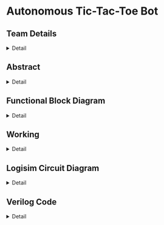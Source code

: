 # Autonomous Tic-Tac-Toe Bot

<!-- First Section -->
## Team Details
<details>
  <summary>Detail</summary>

  > Semester: 3rd Sem B. Tech. CSE

  > Section: S1

  > Member-1: Name: M Vineet Nayak, Roll No: 231CS132, email: vineet.231cs132@nitk.edu.in

  > Member-2: Name: Nischal Basavaraju, Roll No: 231CS139, email: nischal.231cs139@nitk.edu.in

  > Member-3: Name: Prahas G R, Roll No: 231CS142, email: prahas.231cs142@nitk.edu.in
</details>

<!-- Second Section -->
## Abstract
<details>
  <summary>Detail</summary>
  
  <h4>Motivation</h4> This topic was chosen to showcase that something as complex and challenging as an autonomous bot can be implemented using something as simple as basic logic gates. This not only allows for a deeper understanding of hardware-level design but also bridges the gap between theoretical digital design concepts and real-world applications. The aim is to explore how classic game strategies can be implemented through hardware.<br><br>
   <h4>Problem Statement</h4> To design and implement a fully autonomous tic-tac-toe playing bot without using microcontrollers or software that plays the game of tic-tac-toe along with the user. This model implements a hardware-based solution to simulate decision-making and strategy using combinational and sequential circuits.<br><br>
  <h4>Features</h4> This autonomous bot will have the following features:
1. Calculates the most optimal move that can be played given the current situation of the game board.<br>
2. Makes use of flip-flops to store the current state of the game.<br>
3. A combination of priority encoder and decoder is used to decide the next optimal move.<br>
4. Uses the programming concept of greedy algorithms to decide the optimal moves.<br>
5. Ensures the same cell is not selected more than once.<br>
</details>

## Functional Block Diagram
<details>
  <summary>Detail</summary>
  
  <img src="Snapshots/block.drawio.png" alt="Image Description" />

</details>

<!-- Third Section -->
## Working
<details>
  <summary>Detail</summary>

  The project operates by allowing both a human player and a bot to take turns placing moves on a
3x3 Tic-Tac-Toe grid. The core structure is built around modules responsible for accepting inputs,
determining optimal bot moves, ensuring valid turns, and detecting game completion.
The game uses separate modules for processing user inputs (userInput) and bot inputs (computerInput). User inputs are captured through an inputModule, and the bot’s move is calculated in the
computerInput module.  
A J-K flip-flop manages turn alternation between the player and the bot.
After every valid move, the flip-flop toggles states, ensuring that players take turns sequentially. To
prevent simultaneous or illegal moves, a meta-stable D flip-flop combination ensures that a player’s
turn is not ”used up” if the player selects a position that is already occupied.
The computerInput module employs several submodules, including decision1, decision2, and
others, alongside a 16-to-1 priority encoder and a 1-to-16 decoder.

The bot’s logic works as follows:
 Win Check: First, the bot evaluates all vacant positions to see if placing a move in any of them
results in a win.  

Blocking Moves: If no winning move is found, the bot checks whether it can block the player from
winning by placing a move in a critical spot.  

Optimal Move : If neither condition is met, the bot selects an optimal move using predefined
decision-making criteria. The priority encoder ensures that if multiple moves are possible, only one
is selected, preventing conflicting or multiple moves from being executed. 


Enable Terminals and Multiplexers: Input validation is managed by the enable terminals of the
input modules. Multiplexers are used to ensure that a player cannot make multiple inputs in a
single turn or input at the same time as the bot. This same mechanism also disables input once the
game ends in a win for either the player or the bot. The system guarantees that no further moves
can be made after a game concludes, requiring the user to reset the game before playing again.


Each cell in the 3x3 grid is represented by two LEDs: a red LED to represent the player’s move
and a green LED for the bot’s move. This dual-LED setup allows the players to visually track the
current state of the game board. Additional LEDs indicate whose turn it is and whether a player
has won. These turn-indicator LEDs are updated in synchronization with the J-K flip-flop.  


A dedicated winCondition module monitors the grid after every move to detect any winning
combination. If a win is detected, the game is locked, and no further moves are allowed. This
ensures that gameplay is concluded and the system enters a halt state until the user resets the
board.
Since a tic-tac-toe game can enter into many different states, the truth table for one such game
where the game ends up being a tie.
Also, the state diagram is similar to that of a jk flip flop.
</details>

<!-- Fourth Section -->
## Logisim Circuit Diagram
<details>
  <summary>Detail</summary>
This is the main module of the circuit.
	<details>
  <summary>MAIN</summary>
		This is the main Module where the game is played and all the components are integrated.

  
<img src="Snapshots/Main.png" alt="main module">
</details>
The main submodules are
<details>
  <summary>Computer Input</summary>
	This module calculates the most optimal move to be played by the BOT given the current situation of the game using the output of the 
	decision modules.
	
<img src="Snapshots/computerInput.png" alt="computer input">
	
</details>
<details>
  <summary>InputModule</summary>
	This module is used to propagate the user's and BOT's input to the display unit if it is valid. This unit prevents the user from making
	an invalid input at any point in the game.

 
<img src="Snapshots/inputModule.png" alt="inputModule">
</details>
<details>
  <summary>WinCondition</summary>
	This module is used to check if any player(the bot or the user) has won the game in the corresponding move. The output of this module
	decides if the game has ended or not.

 
<img src="Snapshots/winCondition.png" alt="winCondition">
</details>
<details>
  <summary>UserInput</summary>
	This is perhaps the most distinguishing part of our project. This module contains a meta-stable flip-flop that propagates an input
	pulse only once. This is used in our project to ensure that the turn of the users remains in the same state unless the user selects a 
	valid input. In cases where the user selects invalid inputs such as already selected cells, or tries to play his turn twice, the meta 
	stable flip-flop prevents the move of the user.

 
<img src="Snapshots/userInput.png" alt="userInput">
</details>

The computer input module has the following submodules
<details>
  <summary>Condition-1</summary>
	
<img src="Snapshots/condition1.png" alt="condition1">
</details>
<details>
  <summary>Condition-2</summary>
	
<img src="Snapshots/condition2.png" alt="condition2">
</details>
<details>
  <summary>Decision-1</summary>
  	This module is used to check if the BOT can win the game in the current move given the current situation of the game board, which aids 
   	in the decision making algorithm of the BOT to make its move.

 
<img src="Snapshots/decision1.png" alt="decision1">
</details>
<details>
  <summary>Decision-2</summary>
	This module is used to check if the user can win the game in his/her next move given the current situation of the game board, which aids 
   	in the decision making algorithm of the BOT to make its move.
<img src="Snapshots/decision2.png" alt="decision2">
</details>
<details>
  <summary>Decision-3</summary>
	This module calculates the best possible cell for the BOT to make its move.
<img src="Snapshots/decision3.png" alt="decision3">
</details>

</details>

<!-- Fifth Section -->
## Verilog Code
<details>
  <summary>Detail</summary>

Main File
```
//condition1 module

module condition1(a, b, c, d, e, f, o1, o2, o3);
	input a, b, c, d, e, f;
	output o1, o2, o3;
	wire nor1, nor2, nor3;
	nor(nor1, a, b);
	nor(nor2, c, d);
	nor(nor3, e, f);
	and(o1, nor1, d, f);
	and(o2, nor2, b, f);
	and(o3, nor3, b, d);
endmodule

//desicion1 module
module desicion1(r1, g1, r2, g2, r3, g3, r4, g4, r5, g5, r6, g6, r7, g7, r8, g8, r9, g9, o1, o2, o3, o4, o5, o6, o7, o8, o9);
	input r1, g1, r2, g2, r3, g3, r4, g4, r5, g5, r6, g6, r7, g7, r8, g8, r9, g9;
	output o1, o2, o3, o4, o5, o6, o7, o8, o9;
	wire m1a, m1b, m1c, m2a, m2b, m2c, m3a, m3b, m3c, m4a, m4b, m4c;
	wire m5a, m5b, m5c, m6a, m6b, m6c, m7a, m7b, m7c, m8a, m8b, m8c;
	
	condition1 mod1(r1, g1, r2, g2, r3, g3, m1a, m1b, m1c);
	condition1 mod2(r4, g4, r5, g5, r6, g6, m2a, m2b, m2c);
	condition1 mod3(r7, g7, r8, g8, r9, g9, m3a, m3b, m3c);
	condition1 mod4(r1, g1, r4, g4, r7, g7, m4a, m4b, m4c);
	condition1 mod5(r2, g2, r5, g5, r8, g8, m5a, m5b, m5c);
	condition1 mod6(r3, g3, r6, g6, r9, g9, m6a, m6b, m6c);
	condition1 mod7(r1, g1, r5, g5, r9, g9, m7a, m7b, m7c);
	condition1 mod8(r3, g3, r5, g5, r7, g7, m8a, m8b, m8c);
	
	or(o1, m1a, m4a, m7a);
	or(o2, m1b, m5a);
	or(o3, m1c, m6a, m8a);
	or(o4, m2a, m4b);
	or(o5, m2b, m5b, m7b, m8b);
	or(o6, m2c, m6b);
	or(o7, m3a, m4c, m8c);
	or(o8, m3b, m5c);
	or(o9, m3c, m6c, m7c);

endmodule

//condition2 module
module condition2(a, b, c, d, e, f, o1, o2, o3);
    input a, b, c, d, e, f;
    output o1, o2, o3;
    wire nor1, nor2, nor3;
    nor(nor1, a, b);
    nor(nor2, c, d);
    nor(nor3, e, f);

    and(o1, nor1, c, e);
    and(o2, nor2, a, e);
    and(o3, nor3, a, c);
endmodule

//desicion2 module
module desicion2(r1, g1, r2, g2, r3, g3, r4, g4, r5, g5, r6, g6, r7, g7, r8, g8, r9, g9, o1, o2, o3, o4, o5, o6, o7, o8, o9);
    input r1, g1, r2, g2, r3, g3, r4, g4, r5, g5, r6, g6, r7, g7, r8, g8, r9, g9;
    output o1, o2, o3, o4, o5, o6, o7, o8, o9;
    wire m1a, m1b, m1c, m2a, m2b, m2c, m3a, m3b, m3c, m4a, m4b, m4c;
    wire m5a, m5b, m5c, m6a, m6b, m6c, m7a, m7b, m7c, m8a, m8b, m8c;
    
    condition2 mod1(r1, g1, r2, g2, r3, g3, m1a, m1b, m1c);
    condition2 mod2(r4, g4, r5, g5, r6, g6, m2a, m2b, m2c);
    condition2 mod3(r7, g7, r8, g8, r9, g9, m3a, m3b, m3c);
    condition2 mod4(r1, g1, r4, g4, r7, g7, m4a, m4b, m4c);
    condition2 mod5(r2, g2, r5, g5, r8, g8, m5a, m5b, m5c);
    condition2 mod6(r3, g3, r6, g6, r9, g9, m6a, m6b, m6c);
    condition2 mod7(r1, g1, r5, g5, r9, g9, m7a, m7b, m7c);
    condition2 mod8(r3, g3, r5, g5, r7, g7, m8a, m8b, m8c);
        
    or(o1, m1a, m4a, m7a);
    or(o2, m1b, m5a);
    or(o3, m1c, m6a, m8a);
    or(o4, m2a, m4b);
    or(o5, m2b, m5b, m7b, m8b);
    or(o6, m2c, m6b);
    or(o7, m3a, m4c, m8c);
    or(o8, m3b, m5c);
    or(o9, m3c, m6c, m7c);
        
endmodule

//priority encoder
module priority_encoder_16to4 (
    input  in15, in14, in13, in12, in11, in10,in0, in1, in2,
    input  in3, in4, in5, in6, in7, in8, in9,
    output reg [3:0] out
);

always @(*) begin
    if (in15)      out = 4'd15;
    else if (in14) out = 4'd14;
    else if (in13) out = 4'd13;
    else if (in12) out = 4'd12;
    else if (in11) out = 4'd11;
    else if (in10) out = 4'd10;
    else if (in5)  out = 4'd5;
    else if (in9)  out = 4'd9;
    else if (in1)  out = 4'd1;
    else if (in3)  out = 4'd3;
    else if (in7)  out = 4'd7;
    else if (in2)  out = 4'd2;
    else if (in8)  out = 4'd8;
    else if (in4)  out = 4'd4;
    else if (in6)  out = 4'd6;
    else if (in0)  out = 4'd0;
    else           out = 4'd15;
    
end

endmodule

//decoder
module decoder_1to16 (
    input [3:0] in,
    output reg out0, out1, out2, out3, out4, out5, out6, out7,
    output reg out8, out9, out10, out11, out12, out13, out14, out15
);

always @(*) begin
    out0 = 1'b0; out1 = 1'b0; out2 = 1'b0; out3 = 1'b0;
    out4 = 1'b0; out5 = 1'b0; out6 = 1'b0; out7 = 1'b0;
    out8 = 1'b0; out9 = 1'b0; out10 = 1'b0; out11 = 1'b0;
    out12 = 1'b0; out13 = 1'b0; out14 = 1'b0; out15 = 1'b0;
    
    case (in)
        4'd0: out0 = 1'b1;
        4'd1: out1 = 1'b1;
        4'd2: out2 = 1'b1;
        4'd3: out3 = 1'b1;
        4'd4: out4 = 1'b1;
        4'd5: out5 = 1'b1;
        4'd6: out6 = 1'b1;
        4'd7: out7 = 1'b1;
        4'd8: out8 = 1'b1;
        4'd9: out9 = 1'b1;
        4'd10: out10 = 1'b1;
        4'd11: out11 = 1'b1;
        4'd12: out12 = 1'b1;
        4'd13: out13 = 1'b1;
        4'd14: out14 = 1'b1;
        4'd15: out15 = 1'b1;
        default: begin
        end
    endcase
end

endmodule


//desicion3 module

module desicion3(r1, g1, r2, g2, r3, g3, r4, g4, r5, g5, r6, g6, r7, g7, r8, g8, r9, g9, o1, o2, o3, o4, o5, o6, o7, o8, o9);
    input r1, g1, r2, g2, r3, g3, r4, g4, r5, g5, r6, g6, r7, g7, r8, g8, r9, g9;
    output o1, o2, o3, o4, o5, o6, o7, o8, o9;
    wire nor1, nor2, nor3, nor4, nor5, nor6, nor7, nor8, nor9;
    nor(nor1, r1, g1);
    nor(nor2, r2, g2);
    nor(nor3, r3, g3);
    nor(nor4, r4, g4);
    nor(nor5, r5, g5);
    nor(nor6, r6, g6);
    nor(nor7, r7, g7);
    nor(nor8, r8, g8);
    nor(nor9, r9, g9);
    wire [3:0]out;
    wire j1, j2, j3, j4, j5, j6, j7;
    reg lo = 0;
    priority_encoder_16to4 prien(lo, lo, lo, lo, lo, lo,lo, nor1, nor2, nor3, nor4, nor5, nor6, nor7, nor8, nor9,out );
    decoder_1to16 cir2(out, j7,o1, o2, o3, o4, o5, o6, o7, o8, o9, j1, j2, j3, j4, j5, j6);

endmodule

//computer_input module

module computer_input(r1, g1, r2, g2, r3, g3, r4, g4, r5, g5, r6, g6, r7, g7, g8, g8, r9, g9, o1, o2, o3, o4, o5, o6, o7, o8, o9);
    input r1, g1, r2, g2, r3, g3, r4, g4, r5, g5, r6, g6, r7, g7, r8, g8, r9, g9;
    output o1, o2, o3, o4, o5, o6, o7, o8, o9;
    wire b1, b2, b3, b4, b5, b6, b7, b8, b9;
    wire p1, p2, p3, p4, p5, p6, p7, p8, p9;
    wire s1, s2, s3, s4, s5, s6, s7, s8, s9;
    reg hi = 1;
    reg lo = 0;
    desicion1 bw(r1, g1, r2, g2, r3, g3, r4, g4, r5, g5, r6, g6, r7, g7, g8, g8, r9, g9, b1, b2, b3, b4, b5, b6, b7, b8, b9);
    desicion2 pw(r1, g1, r2, g2, r3, g3, r4, g4, r5, g5, r6, g6, r7, g7, g8, g8, r9, g9, p1, p2, p3, p4, p5, p6, p7, p8, p9);
    desicion3 as(r1, g1, r2, g2, r3, g3, r4, g4, r5, g5, r6, g6, r7, g7, g8, g8, r9, g9, s1, s2, s3, s4, s5, s6, s7, s8, s9);
    output [3:0]out1, out2, out3;
    priority_encoder_16to4 pe1(lo,lo,lo,lo,lo,lo,lo,b1,b2,b3,b4,b5,b6,b7,b8,b9,  out1);
    priority_encoder_16to4 pe2(lo,lo,lo,lo,lo,lo,lo,p1,p2,p3,p4,p5,p6,p7,p8,p9,  out2);
    priority_encoder_16to4 pe3(lo,lo,lo,lo,lo,lo,lo,s1,s2,s3,s4,s5,s6,s7,s8,s9,  out3);
    wire d11, d12, d13, d14, d15, d16, d17, d18, d19;
    wire d21, d22, d23, d24, d25, d26, d27, d28, d29;
    wire d31, d32, d33, d34, d35, d36, d37, d38, d39;
    wire j1, j2, j3, j4, j5, j6, j7;
    wire j11, j21, j31, j41, j51, j61, j71;
    wire j12, j22, j32, j42, j52, j62, j72;
    decoder_1to16 c1(out1, j1,d11, d12, d13, d14, d15, d16, d17, d18, d19, j2, j3, j4, j5, j6, j7 );
    decoder_1to16 c2(out2, j11,d21, d22, d23, d24, d25, d26, d27, d28, d29, j21, j31, j41, j51, j61, j71 );
    decoder_1to16 c3(out3, j12,d31, d32, d33, d34, d35, d36, d37, d38, d39, j22, j32, j42, j52, j62, j72 );
    wire nor1, nor2;
    nor(nor1, d11, d12, d13, d14, d15, d16, d17, d18, d19);
    nor(nor2, d21, d22, d23, d24, d25, d26, d27, d28, d29);
    wire and1, and2, and3, and4, nad5, and6, nd7, nd8, and9;
    wire and11, and22, and33, and44, and55, and66, and77, and88, and99;
    and(and1, d21, nor1);
    and(and11, d31, nor1, nor2);
    and(and2, d22, nor1);
    and(and22, d32, nor1, nor2);
    and(and3, d23, nor1);
    and(and33, d33, nor1, nor2);
    and(and4, d24, nor1);
    and(and44, d34, nor1, nor2);
    and(and5, d25, nor1);
    and(and55, d35, nor1, nor2);
    and(and6, d26, nor1);
    and(and66, d36, nor1, nor2);
    and(and7, d27, nor1);
    and(and77, d37, nor1, nor2);
    and(and8, d28, nor1);
    and(and88, d38, nor1, nor2);
    and(and9, d29, nor1);
    and(and99, d39, nor1, nor2);
    or(o1, and1, and11, d11);
    or(o2, and2, and22, d12);
    or(o3, and3, and33, d13);
    or(o4, and4, and44, d14);
    or(o5, and5, and55, d15);
    or(o6, and6, and66, d16);
    or(o7, and7, and77, d17);
    or(o8, and8, and88, d18);
    or(o9, and9, and99, d19);
endmodule

//mux module

module mux_2to1 (
    input wire in0,
    input wire in1,
    input wire sel,
    output wire out
);

    wire not_sel;
    wire and0, and1;

   
    not (not_sel, sel);

    
    and (and0, in0, not_sel);
    and (and1, in1, sel);

    
    or (out, and0, and1);

endmodule

//d flip-flop

module d_flip_flop (
    input wire d,
    input wire clk,
    input wire clr,
    input wire en,
    output reg q
);

    always @(posedge clk or posedge clr) begin
        if (clr) begin
            q <= 1'b0;
        end else if (en) begin
            q <= d;
        end
    end

endmodule

//input_module module

module input_module(i1,i2,i3,i4,i5,i6,i7,i8,i9,en,rs,e1,e2,e3,e4,e5,e6,e7,e8,e9,o1,o2,o3,o4,o5,o6,o7,o8,o9);
    input i1, i2, i3, i4, i5, i6, i7, i8, i9, en, rs, e1, e2, e3, e4, e5, e6, e7, e8, e9;
    output o1, o2, o3,o4, o5, o6, o7, o8, o9;
    wire lo = 0;
    wire m1, m2, m3, m4, m5, m6, m7, m8, m9;
    mux_2to1 mux1(i1, lo, en, m1);
    mux_2to1 mux2(i2, lo, en, m2);
    mux_2to1 mux3(i3, lo, en, m3);
    mux_2to1 mux4(i4, lo, en, m4);
    mux_2to1 mux5(i5, lo, en, m5);
    mux_2to1 mux6(i6, lo, en, m6);
    mux_2to1 mux7(i7, lo, en, m7);
    mux_2to1 mux8(i8, lo, en, m8);
    mux_2to1 mux9(i9, lo, en, m9);

    wire en1, en2, en3, en4, en5, en6, en7, en8, en9;
    not(en1, e1);
    not(en2, e2);
    not(en3, e3);
    not(en4, e4);
    not(en5, e5);
    not(en6, e6);
    not(en7, e7);
    not(en8, e8);
    not(en9, e9);

    d_flip_flop dff1(m1, m1, rs, en1, o1);
    d_flip_flop dff2(m2, m2, rs, en2, o2);
    d_flip_flop dff3(m3, m3, rs, en3, o3);
    d_flip_flop dff4(m4, m4, rs, en4, o4);
    d_flip_flop dff5(m5, m5, rs, en5, o5);
    d_flip_flop dff6(m6, m6, rs, en6, o6);
    d_flip_flop dff7(m7, m7, rs, en7, o7);
    d_flip_flop dff8(m8, m8, rs, en8, o8);
    d_flip_flop dff9(m9, m9, rs, en9, o9);

endmodule

//win_condition module

module win_condition(i1, i2, i3, i4, i5, i6, i7, i8, i9, o);
    input i1, i2, i3, i4, i5, i6, i7, i8, i9;
    output o;
    wire and1, and2, and3, and4, and5, and6, and7, and8;
    and(and1, i1, i2, i3);
    and(and2, i4, i5, i6);
    and(and3, i7, i8, i9);
    and(and4, i1, i4, i7);
    and(and5, i2, i5, i8);
    and(and6, i3, i6, i9);
    and(and7, i1, i5, i9);
    and(and8, i3, i5, i7);
    or(o, and1, and2, and3, and4, and5, and6, and7, and8);
endmodule

//main 

module main(
input r1, g1, r2, g2, r3, g3, r4, g4, r5, g5, r6, g6, r7, g7,r8, g8, r9, g9, bot, rs,
output R1, R2, R3, R4, R5, R6, R7, R8, R9,
output G1, G2, G3, G4, G5, G6, G7, G8, G9,
output rt, gt, rw, gw
);
//reg i1, i2, i3, i4, i5, i6, i7, i8, i9, bot, rs;
wire R1, R2, R3, R4, R5, R6, R7, R8, R9;
wire G1, G2, G3, G4, G5, G6, G7, G8, G9;
wire o1,o2,o3,o4,o5,o6,o7,o8,o9;
computer_input compi(r1, g1, r2, g2, r3, g3, r4, g4, r5, g5, r6, g6, r7, g7,r8, g8, r9, g9, o1, o2, o3, o4, o5, o6, o7, o8, o9);
assign G1=o1?o1:g1;
assign G2=o2?o2:g2;
assign G3=o3?o3:g3;
assign G4=o4?o4:g4;
assign G5=o5?o5:g5;
assign G6=o6?o6:g6;
assign G7=o7?o7:g7;
assign G8=o8?o8:g8;
assign G9=o9?o9:g9;
assign R1=r1;
assign R2=r2;
assign R3=r3;
assign R4=r4;
assign R5=r5;
assign R6=r6;
assign R7=r7;
assign R8=r8;
assign R9=r9;
endmodule
```

TestBench file

```
module testbench;
    reg r1, g1, r2, g2, r3, g3, r4, g4, r5, g5, r6, g6, r7, g7,r8, g8, r9, g9, bot, rs;
    wire R1, R2, R3, R4, R5, R6, R7, R8, R9;
    wire G1, G2, G3, G4, G5, G6, G7, G8, G9;
    wire rt, gt, rw, gw;

    // Instantiate the main module
    main UUT (
        r1, g1, r2, g2, r3, g3, r4, g4, r5, g5, r6, g6, r7, g7,r8,g8, r9, g9, bot, rs,R1, R2, R3, R4, R5, R6, R7, R8, R9,G1, G2, G3, G4, G5, G6, G7, G8, G9,rt, gt, rw, gw
    );

    // Initialize inputs
    initial begin
        r1=0;
        g1=1;
        r2=0;
        g2=0;
        r3=0;
        g3=0;
        r4=0;
        g4=0;
        r5=1;
        g5=0;
        r6=1;
        g6=0;
        r7=0;
        g7=0;
        r8=0;
        g8=0;
        r9=0;
        g9=0;
    end

    // Monitor the outputs
    initial begin
        $monitor(" %b%b  %b%b  %b%b\n %b%b  %b%b  %b%b\n %b%b  %b%b  %b%b\n,", 
                 R1,G1,R2,G2,R3,G3,R4,G4,R5,G5,R6,G6,R7,G7,R8,G8,R9,G9
                 );
    end
endmodule
```

</details>



